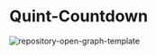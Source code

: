 # Quint-Countdown
![repository-open-graph-template](https://user-images.githubusercontent.com/82209063/199143732-d197180e-226e-4aaf-a88d-96e1ff2685c5.jpg)
#
